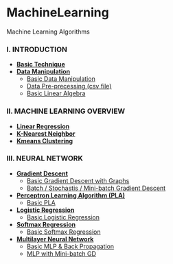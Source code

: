 # MachineLearning
Machine Learning Algorithms

### I. INTRODUCTION
- **[Basic Technique](https://github.com/CuteBoiz/MachineLearning)**
- **[Data Manipulation](https://github.com/CuteBoiz/MachineLearning)**
	- [Basic Data Manipulation](https://github.com/CuteBoiz/MachineLearning/blob/master/1-DataManipulation/DataManipulation.ipynb)
	- [Data Pre-precessing (csv file)](https://github.com/CuteBoiz/MachineLearning/blob/master/1-DataManipulation/DataPre-processing.ipynb)
	- [Basic Linear Algebra](https://github.com/CuteBoiz/MachineLearning/blob/master/1-DataManipulation/LinearAlgebra.ipynb)

### II. MACHINE LEARNING OVERVIEW                              
- **[Linear Regression](https://github.com/CuteBoiz/MachineLearning/blob/master/2-LinearRegression/Linear%20Regression.ipynb)**
- **[K-Nearest Neighbor](https://github.com/CuteBoiz/MachineLearning/blob/master/3-KNN/Basic%20KNN.ipynb)**
- **[Kmeans Clustering](https://github.com/CuteBoiz/MachineLearning/blob/master/4-KMeans/BasicKMeans.ipynb)**

### III. NEURAL NETWORK
- **[Gradient Descent](https://github.com/CuteBoiz/MachineLearning)**
	- [Basic Gradient Descent with Graphs](https://github.com/CuteBoiz/MachineLearning/blob/master/5-GradientDescent/HowGDWork.ipynb)
	- [Batch / Stochastis / Mini-batch Gradient Descent](https://github.com/CuteBoiz/MachineLearning/blob/master/5-GradientDescent/LinearRegressionWithGD.ipynb)
- **[Perceptron Learning Algorithm (PLA)](https://github.com/CuteBoiz/MachineLearning)**
	- [Basic PLA](https://github.com/CuteBoiz/MachineLearning/blob/master/6-PLA/BasicPLA.ipynb)
- **[Logistic Regression](https://github.com/CuteBoiz/MachineLearning)**
	- [Basic Logistic Regression](https://github.com/CuteBoiz/MachineLearning/blob/master/7-LogisticRegression/BasicLogisticRegression.ipynb)
- **[Softmax Regression](https://github.com/CuteBoiz/MachineLearning)**
	- [Basic Softmax Regression](https://github.com/CuteBoiz/MachineLearning/blob/master/8-SoftmaxRegression/BasicSoftmax.ipynb)
- **[Multilayer Neural Network](https://github.com/CuteBoiz/MachineLearning)**
	- [Basic MLP & Back Propagation](https://github.com/CuteBoiz/MachineLearning/blob/master/9-MultiLayerPerceptron/BasicMLP.ipynb)
	- [MLP with Mini-batch GD](https://github.com/CuteBoiz/MachineLearning/blob/master/9-MultiLayerPerceptron/MLPwithMiniBatch.ipynb)
